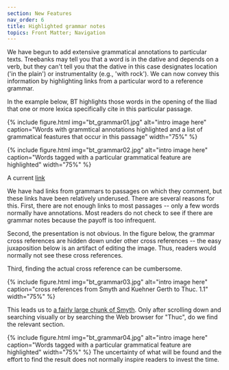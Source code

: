 ```yaml
---
section: New Features
nav_order: 6
title: Highlighted grammar notes
topics: Front Matter; Navigation
---
```


We have begun to add extensive grammatical annotations to particular texts. Treebanks may tell you that a word is in the dative and depends on a verb, but they can't tell you that the dative in this case
designates location ('in the plain') or instrumentality (e.g., 'with rock'). We can now convey this information by highlighting links from a particular word to
a reference grammar.

In the example below, BT highlights those words in the opening of the Iliad that one or more lexica specifically cite in this particular passage.


{% include figure.html img="bt_grammar01.jpg" alt="intro image here" caption="Words with grammtical annotations highlighted and a list of grammatical feastures that occur in this passage" width="75%" %}

{% include figure.html img="bt_grammar02.jpg" alt="intro image here" caption="Words tagged with a particular grammatical feature are highlighted" width="75%" %}



A current [link](https://beyond-translation-dev.perseus.org/reader/urn:cts:greekLit:tlg0012.tlg001.perseus-grc2:1.1-1.7?mode=dictionary-entries)

We have had links from grammars to passages on which they comment, but these links have been relatively underused. There are several reasons for this. 
First, there are not enough links to most passages -- only a few words normally have annotations. Most readers do not check to see if there are grammar notes because the payoff is too infrequent.

Second, the presentation is not obvious. In the figure below, the grammar cross references are hidden down under other cross references -- the easy juxaposition below is an artifact of editing the image. Thus, readers would normally not see these cross references.

Third, finding the actual cross reference can be cumbersome.

{% include figure.html img="bt_grammar03.jpg" alt="intro image here" caption="cross references from Smyth and Kuehner Gerth to Thuc. 1.1" width="75%" %}

This leads us to [a fairly large chunk of Smyth]([url](http://www.perseus.tufts.edu/hopper/text?doc=Perseus:text:1999.04.0007:part=4:chapter=40)). Only after scrolling down and searching visually or by searching the Web browser for "Thuc", do we find the relevant section.

{% include figure.html img="bt_grammar04.jpg" alt="intro image here" caption="Words tagged with a particular grammatical feature are highlighted" width="75%" %}
The uncertainty of what will be found and the effort to find the result does not normally inspire readers to invest the time.
